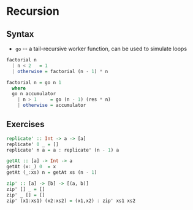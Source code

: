 # Recursion

## Syntax

* `go` -- a tail-recursive worker function, can be used to simulate loops

```haskell
factorial n
  | n < 2   = 1
  | otherwise = factorial (n - 1) * n

factorial n = go n 1
  where
  go n accumulator
    | n > 1     = go (n - 1) (res * n)
    | otherwise = accumulator
```

## Exercises

```haskell
replicate' :: Int -> a -> [a]
replicate' 0 _ = []
replicate' n a = a : replicate' (n - 1) a

getAt :: [a] -> Int -> a
getAt (x:_) 0  = x
getAt (_:xs) n = getAt xs (n - 1)

zip' :: [a] -> [b] -> [(a, b)]
zip' [] _ = []
zip' _ [] = []
zip' (x1:xs1) (x2:xs2) = (x1,x2) : zip' xs1 xs2
```